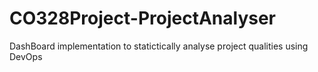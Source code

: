 # CO328Project-ProjectAnalyser
DashBoard implementation to statictically analyse project qualities using DevOps
